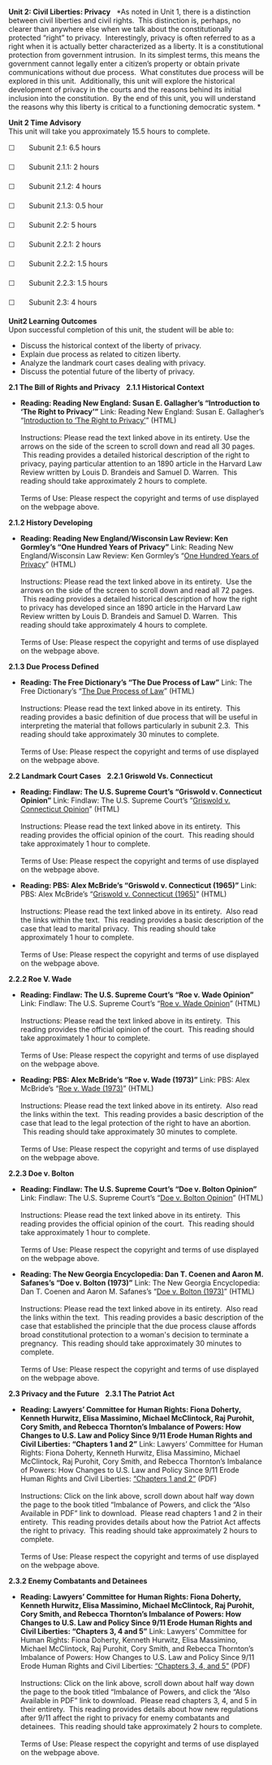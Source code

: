 **Unit 2: Civil Liberties: Privacy** <span id="2"></span> 
*As noted in Unit 1, there is a distinction between civil liberties and
civil rights.  This distinction is, perhaps, no clearer than anywhere
else when we talk about the constitutionally protected “right” to
privacy.  Interestingly, privacy is often referred to as a right when it
is actually better characterized as a liberty. It is a constitutional
protection from government intrusion.  In its simplest terms, this means
the government cannot legally enter a citizen’s property or obtain
private communications without due process.  What constitutes due
process will be explored in this unit.  Additionally, this unit will
explore the historical development of privacy in the courts and the
reasons behind its initial inclusion into the constitution.  By the end
of this unit, you will understand the reasons why this liberty is
critical to a functioning democratic system. *

**Unit 2 Time Advisory**  
This unit will take you approximately 15.5 hours to complete.  
  
 ☐       Subunit 2.1: 6.5 hours

<span id="cke_bm_525S" style="display: none; "> </span><span
id="cke_bm_526S" style="display: none; "> </span><span id="cke_bm_527S"
style="display: none; "> </span>☐       Subunit 2.1.1: 2 hours  
  
 ☐       Subunit 2.1.2: 4 hours  
  
 ☐       Subunit 2.1.3: 0.5 hour

☐       Subunit 2.2: 5 hours

☐       Subunit 2.2.1: 2 hours  
  
 ☐       Subunit 2.2.2: 1.5 hours  
  
 ☐       Subunit 2.2.3: 1.5 hours

☐       Subunit 2.3: 4 hours

**Unit2 Learning Outcomes**  
Upon successful completion of this unit, the student will be able to:  
-   Discuss the historical context of the liberty of privacy.
-   Explain due process as related to citizen liberty.
-   Analyze the landmark court cases dealing with privacy.
-   Discuss the potential future of the liberty of privacy.

**2.1 The Bill of Rights and Privacy** <span id="2.1"></span> 
**2.1.1 Historical Context** <span id="2.1.1"></span> 
-   **Reading: Reading New England: Susan E. Gallagher’s “Introduction
    to ‘The Right to Privacy’”**
    Link: Reading New England: Susan E. Gallagher’s “[Introduction to
    ‘The Right to
    Privacy’](http://readingnewengland.org/app/books/righttoprivacy/?l=home)”
    (HTML)  
        
     Instructions: Please read the text linked above in its entirety.
    Use the arrows on the side of the screen to scroll down and read all
    30 pages.  This reading provides a detailed historical description
    of the right to privacy, paying particular attention to an 1890
    article in the Harvard Law Review written by Louis D. Brandeis and
    Samuel D. Warren.  This reading should take approximately 2 hours to
    complete.  
        
     Terms of Use: Please respect the copyright and terms of use
    displayed on the webpage above.

**2.1.2 History Developing** <span id="2.1.2"></span> 
-   **Reading: Reading New England/Wisconsin Law Review: Ken Gormley’s
    “One Hundred Years of Privacy”**
    Link: Reading New England/Wisconsin Law Review: Ken Gormley’s “[One
    Hundred Years of
    Privacy](http://readingnewengland.org/app/books/righttoprivacy/?l=100yearsofprivacy)”
    (HTML)  
        
     Instructions: Please read the text linked above in its entirety.
     Use the arrows on the side of the screen to scroll down and read
    all 72 pages.  This reading provides a detailed historical
    description of how the right to privacy has developed since an 1890
    article in the Harvard Law Review written by Louis D. Brandeis and
    Samuel D. Warren.  This reading should take approximately 4 hours to
    complete.  
        
     Terms of Use: Please respect the copyright and terms of use
    displayed on the webpage above.

**2.1.3 Due Process Defined** <span id="2.1.3"></span> 
-   **Reading: The Free Dictionary’s “The Due Process of Law”**
    Link: The Free Dictionary’s “[The Due Process of
    Law](http://legal-dictionary.thefreedictionary.com/Due+Process+of+Law)”
    (HTML)  
        
     Instructions: Please read the text linked above in its entirety.
     This reading provides a basic definition of due process that will
    be useful in interpreting the material that follows particularly in
    subunit 2.3.  This reading should take approximately 30 minutes to
    complete.  
        
     Terms of Use: Please respect the copyright and terms of use
    displayed on the webpage above.

**2.2 Landmark Court Cases** <span id="2.2"></span> 
**2.2.1 Griswold Vs. Connecticut** <span id="2.2.1"></span> 
-   **Reading: Findlaw: The U.S. Supreme Court’s “Griswold v.
    Connecticut Opinion”**
    Link: Findlaw: The U.S. Supreme Court’s “[Griswold v. Connecticut
    Opinion](http://caselaw.lp.findlaw.com/scripts/getcase.pl?court=us&vol=381&invol=479)”
    (HTML)  
        
     Instructions: Please read the text linked above in its entirety.
     This reading provides the official opinion of the court.  This
    reading should take approximately 1 hour to complete.  
        
     Terms of Use: Please respect the copyright and terms of use
    displayed on the webpage above.

-   **Reading: PBS: Alex McBride’s “Griswold v. Connecticut (1965)”**
    Link: PBS: Alex McBride’s “[Griswold v. Connecticut
    (1965)](http://www.pbs.org/wnet/supremecourt/rights/landmark_griswold.html)”
    (HTML)  
        
     Instructions: Please read the text linked above in its entirety.
     Also read the links within the text.  This reading provides a basic
    description of the case that lead to marital privacy.  This reading
    should take approximately 1 hour to complete.  
        
     Terms of Use: Please respect the copyright and terms of use
    displayed on the webpage above.

**2.2.2 Roe V. Wade** <span id="2.2.2"></span> 
-   **Reading: Findlaw: The U.S. Supreme Court’s “Roe v. Wade Opinion”**
    Link: Findlaw: The U.S. Supreme Court’s “[Roe v. Wade
    Opinion](http://caselaw.lp.findlaw.com/scripts/getcase.pl?court=us&vol=410&invol=113)”
    (HTML)  
        
     Instructions: Please read the text linked above in its entirety.
     This reading provides the official opinion of the court.  This
    reading should take approximately 1 hour to complete.  
        
     Terms of Use: Please respect the copyright and terms of use
    displayed on the webpage above.

-   **Reading: PBS: Alex McBride’s “Roe v. Wade (1973)”**
    Link: PBS: Alex McBride’s “[Roe v. Wade
    (1973)](http://www.pbs.org/wnet/supremecourt/rights/landmark_roe.html)”
    (HTML)  
        
     Instructions: Please read the text linked above in its entirety.
     Also read the links within the text.  This reading provides a basic
    description of the case that lead to the legal protection of the
    right to have an abortion.  This reading should take approximately
    30 minutes to complete.   
        
     Terms of Use: Please respect the copyright and terms of use
    displayed on the webpage above.

**2.2.3 Doe v. Bolton** <span id="2.2.3"></span> 
-   **Reading: Findlaw: The U.S. Supreme Court’s “Doe v. Bolton
    Opinion”**
    Link: Findlaw: The U.S. Supreme Court’s “[Doe v. Bolton
    Opinion](http://caselaw.lp.findlaw.com/scripts/getcase.pl?court=us&vol=410&invol=179)”
    (HTML)  
        
     Instructions: Please read the text linked above in its entirety.
     This reading provides the official opinion of the court.  This
    reading should take approximately 1 hour to complete.  
        
     Terms of Use: Please respect the copyright and terms of use
    displayed on the webpage above.

-   **Reading: The New Georgia Encyclopedia: Dan T. Coenen and Aaron M.
    Safanes’s “Doe v. Bolton (1973)”**
    Link: The New Georgia Encyclopedia: Dan T. Coenen and Aaron M.
    Safanes’s “[Doe v. Bolton
    (1973)](http://www.georgiaencyclopedia.org/nge/Article.jsp?id=h-2942)”
    (HTML)  
        
     Instructions: Please read the text linked above in its entirety.
     Also read the links within the text.  This reading provides a basic
    description of the case that established the principle that the due
    process clause affords broad constitutional protection to a woman's
    decision to terminate a pregnancy.  This reading should take
    approximately 30 minutes to complete.   
        
     Terms of Use: Please respect the copyright and terms of use
    displayed on the webpage above.

**2.3 Privacy and the Future** <span id="2.3"></span> 
**2.3.1 The Patriot Act** <span id="2.3.1"></span> 
-   **Reading: Lawyers’ Committee for Human Rights: Fiona Doherty,
    Kenneth Hurwitz, Elisa Massimino, Michael McClintock, Raj Purohit,
    Cory Smith, and Rebecca Thornton’s Imbalance of Powers: How Changes
    to U.S. Law and Policy Since 9/11 Erode Human Rights and Civil
    Liberties: “Chapters 1 and 2”**
    Link: Lawyers’ Committee for Human Rights: Fiona Doherty, Kenneth
    Hurwitz, Elisa Massimino, Michael McClintock, Raj Purohit, Cory
    Smith, and Rebecca Thornton’s Imbalance of Powers: How Changes to
    U.S. Law and Policy Since 9/11 Erode Human Rights and Civil
    Liberties: [“Chapters 1 and
    2”](http://www.humanrightsfirst.org/media-room/reports/) (PDF)  
        
     Instructions: Click on the link above, scroll down about half way
    down the page to the book titled “Imbalance of Powers, and click the
    “Also Available in PDF” link to download.  Please read chapters 1
    and 2 in their entirety.  This reading provides details about how
    the Patriot Act affects the right to privacy.  This reading should
    take approximately 2 hours to complete.  
        
     Terms of Use: Please respect the copyright and terms of use
    displayed on the webpage above.

**2.3.2 Enemy Combatants and Detainees** <span id="2.3.2"></span> 
-   **Reading: Lawyers’ Committee for Human Rights: Fiona Doherty,
    Kenneth Hurwitz, Elisa Massimino, Michael McClintock, Raj Purohit,
    Cory Smith, and Rebecca Thornton’s Imbalance of Powers: How Changes
    to U.S. Law and Policy Since 9/11 Erode Human Rights and Civil
    Liberties: “Chapters 3, 4 and 5”**
    Link: Lawyers’ Committee for Human Rights: Fiona Doherty, Kenneth
    Hurwitz, Elisa Massimino, Michael McClintock, Raj Purohit, Cory
    Smith, and Rebecca Thornton’s Imbalance of Powers: How Changes to
    U.S. Law and Policy Since 9/11 Erode Human Rights and Civil
    Liberties: [“Chapters 3, 4, and
    5”](http://www.humanrightsfirst.org/media-room/reports/) (PDF)  
        
     Instructions: Click on the link above, scroll down about half way
    down the page to the book titled “Imbalance of Powers, and click the
    “Also Available in PDF” link to download.  Please read chapters 3,
    4, and 5 in their entirety.  This reading provides details about how
    new regulations after 9/11 affect the right to privacy for enemy
    combatants and detainees.  This reading should take approximately 2
    hours to complete.  
        
     Terms of Use: Please respect the copyright and terms of use
    displayed on the webpage above.


